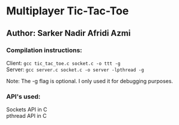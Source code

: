 # Multiplayer Tic-Tac-Toe  
## Author: Sarker Nadir Afridi Azmi

### Compilation instructions:
  Client: ```gcc tic_tac_toe.c socket.c -o ttt -g```  
  Server: ```gcc server.c socket.c -o server -lpthread -g``` 
  
  Note: The -g flag is optional. I only used it for debugging purposes.

### API's used:
  Sockets API in C  
  pthread API in C  
